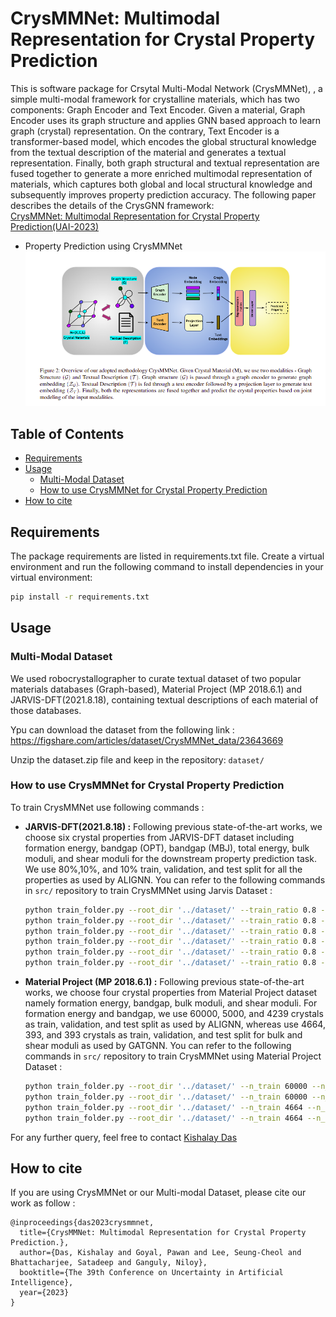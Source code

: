 # CrysMMNet: Multimodal Representation for Crystal Property Prediction

This is software package for Crsytal Multi-Modal Network (CrysMMNet), , a simple multi-modal framework for crystalline materials, which has two components: Graph Encoder and Text Encoder. 
Given a material, Graph Encoder uses its  graph structure and applies GNN based approach to learn graph (crystal) representation. On the contrary, Text Encoder is a transformer-based model, which encodes the global structural knowledge from  the textual description of the material and generates a textual  representation. Finally, both graph structural and textual representation are fused together to generate a more enriched
multimodal representation of materials, which captures both  global and local structural knowledge and subsequently improves property prediction accuracy.
The following paper describes the details of the CrysGNN framework: <br/>
[CrysMMNet: Multimodal Representation for Crystal Property Prediction(UAI-2023)](https://openreview.net/pdf?id=06jLJiUAKX)
    
- Property Prediction using CrysMMNet
    ![CrysMMNet diagram](images/crysmmnet.png)
    
## Table of Contents
- [Requirements](#requirements)
- [Usage](#usage)
  - [Multi-Modal Dataset](#define-a-multi-modal-dataset)
  - [How to use CrysMMNet for Crystal Property Prediction](#how-to-use-crysmmnet)
- [How to cite](#how-to-cite)

##  Requirements

The package requirements are listed in requirements.txt file. Create a virtual environment and run the following command to install dependencies in your virtual environment:

```bash
pip install -r requirements.txt
```

## Usage
### Multi-Modal Dataset
We used robocrystallographer to curate textual dataset of two popular materials databases (Graph-based), Material Project (MP 2018.6.1) and JARVIS-DFT(2021.8.18), 
containing textual descriptions of each material of those databases. 

Ypu can download the dataset from the following link :
https://figshare.com/articles/dataset/CrysMMNet_data/23643669

Unzip the dataset.zip file and keep in the repository: `dataset/`

### How to use CrysMMNet for Crystal Property Prediction

To train CrysMMNet use following commands :
- <b>JARVIS-DFT(2021.8.18) :</b> 
  Following  previous state-of-the-art works, we choose six crystal properties from JARVIS-DFT dataset including formation energy, bandgap (OPT), bandgap
  (MBJ), total energy, bulk moduli, and shear moduli for the  downstream property prediction task. We use 80%,10%, and  10% train, validation, and test split for all the properties as
  used by ALIGNN. You can refer to the following commands in `src/` repository to train CrysMMNet using Jarvis Dataset :
    ```bash
    python train_folder.py --root_dir '../dataset/' --train_ratio 0.8 --val_ratio 0.1 --test_ratio 0.1 --dataset 'Jarvis' --property 'fe'  --epochs 1000 --batch_size 64 --resume 0
    python train_folder.py --root_dir '../dataset/' --train_ratio 0.8 --val_ratio 0.1 --test_ratio 0.1 --dataset 'Jarvis' --property 'total_energy'  --epochs 1000 --batch_size 64 --resume 0
    python train_folder.py --root_dir '../dataset/' --train_ratio 0.8 --val_ratio 0.1 --test_ratio 0.1 --dataset 'Jarvis' --property 'opt_bandgap'  --epochs 1000 --batch_size 64 --resume 0
    python train_folder.py --root_dir '../dataset/' --train_ratio 0.8 --val_ratio 0.1 --test_ratio 0.1 --dataset 'Jarvis' --property 'mbj_bandgap'  --epochs 1000 --batch_size 64 --resume 0
    python train_folder.py --root_dir '../dataset/' --train_ratio 0.8 --val_ratio 0.1 --test_ratio 0.1 --dataset 'Jarvis' --property 'bulk_modulus_kv'  --epochs 1000 --batch_size 64
    python train_folder.py --root_dir '../dataset/' --train_ratio 0.8 --val_ratio 0.1 --test_ratio 0.1 --dataset 'Jarvis' --property 'shear_modulus_gv'  --epochs 1000 --batch_size 64 --resume 0
    ```
- <b>Material Project (MP 2018.6.1) :</b> 
  Following  previous state-of-the-art works, we choose four crystal properties from Material Project dataset namely formation energy, bandgap, bulk moduli, and shear moduli. For formation energy and
bandgap, we use 60000, 5000, and 4239 crystals as train,  validation, and test split as used by ALIGNN, whereas use  4664, 393, and 393 crystals as train, validation, and test split
for bulk and shear moduli as used by GATGNN. You can refer to the following commands in `src/` repository to train CrysMMNet using Material Project Dataset :
    ```bash
    python train_folder.py --root_dir '../dataset/' --n_train 60000 --n_val 5000 --n_test 4132 --dataset 'MP' --property 'formation_energy'  --epochs 1000 --batch_size 64 --resume 0
    python train_folder.py --root_dir '../dataset/' --n_train 60000 --n_val 5000 --n_test 4132 --dataset 'MP' --property 'band_gap'  --epochs 1000 --batch_size 64 --resume 0
    python train_folder.py --root_dir '../dataset/' --n_train 4664 --n_val 393 --n_test 393 --dataset 'MP' --property 'bulk'  --epochs 1000 --batch_size 64 --resume 0
    python train_folder.py --root_dir '../dataset/' --n_train 4664 --n_val 393 --n_test 393 --dataset 'MP' --property 'shear'  --epochs 1000 --batch_size 64 --resume 0
    ```

For any further query, feel free to contact [Kishalay Das](kishalaydas@kgpian.iitkgp.ac.in)

## How to cite

If you are using CrysMMNet or our Multi-modal Dataset, please cite our work as follow :

```
@inproceedings{das2023crysmmnet,
  title={CrysMMNet: Multimodal Representation for Crystal Property Prediction.},
  author={Das, Kishalay and Goyal, Pawan and Lee, Seung-Cheol and Bhattacharjee, Satadeep and Ganguly, Niloy},
  booktitle={The 39th Conference on Uncertainty in Artificial Intelligence},
  year={2023}
}
```

